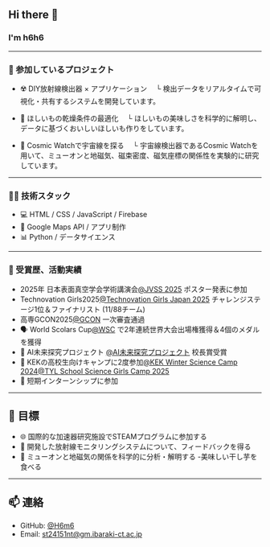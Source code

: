 ## Hi there 👋
### I'm h6h6

---
### 🔬 参加しているプロジェクト

- ☢️ DIY放射線検出器 × アプリケーション
　└ 検出データをリアルタイムで可視化・共有するシステムを開発しています。

- 🍠 ほしいもの乾燥条件の最適化
　└ ほしいもの美味しさを科学的に解明し、データに基づくおいしいほしいも作りをしています。

- 🌌 Cosmic Watchで宇宙線を探る
　└ 宇宙線検出器であるCosmic Watchを用いて、ミューオンと地磁気、磁束密度、磁気座標の関係性を実験的に研究しています。

---

### 👩‍💻 技術スタック

- 💻 HTML / CSS / JavaScript / Firebase  
- 📱 Google Maps API / アプリ制作  
- 📊 Python / データサイエンス
---

### 🏅 受賞歴、活動実績

- 2025年 日本表面真空学会学術講演会[@JVSS 2025]( https://pub.confit.atlas.jp/en/event/jvss2025)
ポスター発表に参加
- Technovation Girls2025[@Technovation Girls Japan 2025](https://www.technovation.waffle-waffle.org/)
チャレンジステージ1位＆ファイナリスト (11/88チーム)
- 高専GCON2025[@GCON]( https://gcon.kosen-k.go.jp/)
一次審査通過
- 🗣️ World Scolars Cup[@WSC](https://www.scholarscup.org/)
で2年連続世界大会出場権獲得＆4個のメダルを獲得 
- 🏫 AI未来探究プロジェクト [@AI未来探究プロジェクト](https://www.ibaraki-ct.ac.jp/info/archives/75609) 
校長賞受賞
- 🧪 KEKの高校生向けキャンプに2度参加[@KEK Winter Science Camp 2024](https://www.kek.jp/ja/topics/202501311600wsc)[@TYL School Science Girls Camp 2025](https://www.kek.jp/ja/topics/202505021200rikejo)
- 🤖 短期インターンシップに参加

---

## 🎯 目標

- 🌐 国際的な加速器研究施設でSTEAMプログラムに参加する
- 🌟 開発した放射線モニタリングシステムについて、フィードバックを得る
- 📡 ミューオンと地磁気の関係を科学的に分析・解明する
-美味しい干し芋を食べる

---

## 📫 連絡

- GitHub: [@H6m6](https://github.com/H6m6)  
- Email: st24151nt@gm.ibaraki-ct.ac.jp  
